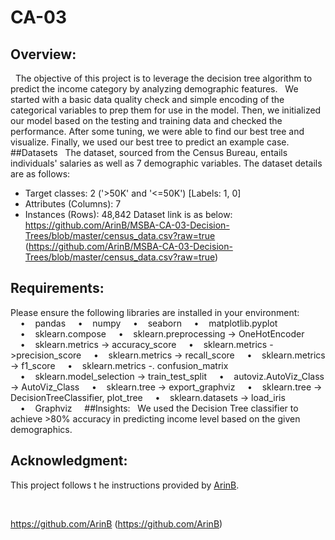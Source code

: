 # CA-03
## Overview:
 
The objective of this project is to leverage the decision tree algorithm to predict the income category by analyzing demographic features.
 
We started with a basic data quality check and simple encoding of the categorical variables to prep them for use in the model. Then, we initialized our model based on the testing and training data and checked the performance. After some tuning, we were able to find our best tree and visualize. Finally, we used our best tree to predict an example case.
 
##Datasets
 
The dataset, sourced from the Census Bureau, entails individuals' salaries as well as 7 demographic variables. The dataset details are as follows:
- Target classes: 2 ('>50K' and '<=50K') [Labels: 1, 0]
- Attributes (Columns): 7
- Instances (Rows): 48,842
Dataset link is as below:
 
https://github.com/ArinB/MSBA-CA-03-Decision-Trees/blob/master/census_data.csv?raw=true (https://github.com/ArinB/MSBA-CA-03-Decision-Trees/blob/master/census_data.csv?raw=true)
 
## Requirements:
Please ensure the following libraries are installed in your environment:
 
    •    pandas
    •    numpy
    •    seaborn
    •    matplotlib.pyplot
 
    •    sklearn.compose
    •    sklearn.preprocessing -> OneHotEncoder
    •    sklearn.metrics -> accuracy_score
    •    sklearn.metrics ->precision_score
    •    sklearn.metrics -> recall_score
    •    sklearn.metrics -> f1_score
    •    sklearn.metrics -. confusion_matrix
    •    sklearn.model_selection -> train_test_split
    •    autoviz.AutoViz_Class -> AutoViz_Class
    •    sklearn.tree -> export_graphviz
    •    sklearn.tree -> DecisionTreeClassifier, plot_tree
    •    sklearn.datasets -> load_iris
 
    •    Graphviz
 
 
##Insights:
 
We used the Decision Tree classifier to achieve >80% accuracy in predicting income level based on the given demographics. 
 
## Acknowledgment:
This project follows t
he instructions provided by [ArinB](https://github.com/ArinB).

 

https://github.com/ArinB (https://github.com/ArinB)
